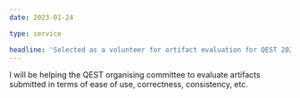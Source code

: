 ```yaml
---
date: 2023-01-24

type: service

headline: 'Selected as a volunteer for artifact evaluation for QEST 2023'
---
```


I will be helping the QEST organising committee to evaluate artifacts submitted in terms of ease of use, correctness, consistency, etc.
